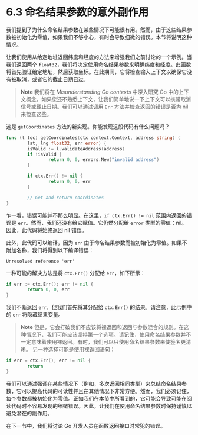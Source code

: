 # 6.3 命名结果参数的意外副作用

我们提到了为什么命名结果参数在某些情况下可能很有用。然而，由于这些结果参数被初始化为零值，如果我们不够小心，有时会导致细微的错误。本节将说明这种情况。

让我们使用从给定地址返回纬度和经度的方法来增强我们之前讨论的一个示例。当我们返回两个 `float32`，我们将决定使用命名结果参数来明确纬度和经度。此函数将首先验证给定地址，然后获取坐标。在此期间，它将检查输入上下文以确保它没有被取消，或者它的截止日期已过。

> **Note** 我们将在 *Misunderstanding Go contexts* 中深入研究 Go 中的上下文概念。如果您还不熟悉上下文，让我们简单地说一下上下文可以携带取消信号或截止日期。我们可以通过调用 `Err` 方法并检查返回的错误是否为 nil 来检查这些。

这是 `getCoordinates` 方法的新实现。你能发现这段代码有什么问题吗？

```go
func (l loc) getCoordinates(ctx context.Context, address string) (
        lat, lng float32, err error) {
        isValid := l.validateAddress(address)
        if !isValid {
                return 0, 0, errors.New("invalid address")
        }

        if ctx.Err() != nil {
                return 0, 0, err
        }

        // Get and return coordinates
}
```

乍一看，错误可能并不那么明显。在这里，`if ctx.Err() != nil` 范围内返回的错误是 `err`。然而，我们还没有给它赋值。它仍然分配给 `error` 类型的零值：nil。因此，此代码将始终返回 nil 错误。

此外，此代码可以编译，因为 `err` 由于命名结果参数而被初始化为零值。如果不附加名称，我们将得到以下编译错误：

```shell
Unresolved reference 'err'
```

一种可能的解决方法是将 `ctx.Err()` 分配给 `err`，如下所示：

```go
if err := ctx.Err(); err != nil {
        return 0, 0, err
}
```

我们不断返回 `err`，但我们首先将其分配给 `ctx.Err()` 的结果。请注意，此示例中的 `err` 将隐藏结果变量。

> **Note** 但是，它会打破我们不应该将裸返回和返回与参数混合的规则。在这种情况下，我们可能应该坚持第一个选项。请记住，使用命名结果参数并不一定意味着使用裸返回。有时，我们可以只使用命名结果参数来使签名更清晰。
> 另一种选择可能是使用裸返回语句：
```go
if err = ctx.Err(); err != nil {
        return
}
```

我们可以通过强调在某些情况下（例如，多次返回相同类型）来总结命名结果参数，它可以提高代码的可读性并且在其他情况下非常方便。然而，我们必须记住，每个参数都被初始化为零值。正如我们在本节中所看到的，它可能会导致可能在阅读代码时不容易发现的细微错误。因此，让我们在使用命名结果参数时保持谨慎以避免潜在的副作用。

在下一节中，我们将讨论 Go 开发人员在函数返回接口时常犯的错误。